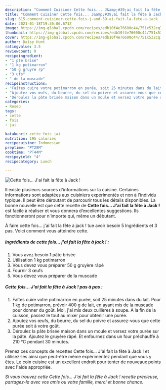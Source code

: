 ```yaml
---
description: "Comment Cuisiner Cette fois... J&amp;#39;ai fait la fête à Jack !"
title: "Comment Cuisiner Cette fois... J&amp;#39;ai fait la fête à Jack !"
slug: 615-comment-cuisiner-cette-fois-j-and-39-ai-fait-la-fete-a-jack
date: 2021-01-18T19:30:06.671Z
image: https://img-global.cpcdn.com/recipes/edb10f4e76600c44/751x532cq70/cette-fois-jai-fait-la-fete-a-jack-photo-principale-de-la-recette.jpg
thumbnail: https://img-global.cpcdn.com/recipes/edb10f4e76600c44/751x532cq70/cette-fois-jai-fait-la-fete-a-jack-photo-principale-de-la-recette.jpg
cover: https://img-global.cpcdn.com/recipes/edb10f4e76600c44/751x532cq70/cette-fois-jai-fait-la-fete-a-jack-photo-principale-de-la-recette.jpg
author: Daisy Hunt
ratingvalue: 3.5
reviewcount: 9
recipeingredient:
- "1 pte brise"
- "1 kg potimarron"
- "50 g gruyre rp"
- "3 ufs"
- " de la muscade"
recipeinstructions:
- "Faîtes cuire votre potimarron en purée, soit 25 minutes dans du lait. Pour 1 kg de potimarron, prévoir 400 g de lait, en ayant mis de la muscade pour donner du goût. Moi, j&#39;ai mis deux cuillères à soupe. A la fin de la cuisson, passez le tout au mixer pour obtenir une purée."
- "Ajoutez vos œufs, du beurre, du sel du poivre et assurez-vous que cette purée soit à votre goût."
- "Déroulez la pâte brisée maison dans un moule et versez votre purée sur la pâte. Ajoutez le gruyère râpé. Et enfournez dans un four préchauffé à 210 °C pendant 30 minutes."
categories:
- Resep
tags:
- cette
- fois
- jai

katakunci: cette fois jai 
nutrition: 195 calories
recipecuisine: Indonesian
preptime: "PT28M"
cooktime: "PT44M"
recipeyield: "4"
recipecategory: Lunch

---
```



![Cette fois... J&#39;ai fait la fête à Jack !](https://img-global.cpcdn.com/recipes/edb10f4e76600c44/751x532cq70/cette-fois-jai-fait-la-fete-a-jack-photo-principale-de-la-recette.jpg)

Il existe plusieurs sources d'informations sur la cuisine. Certaines informations sont adaptées aux cuisiniers expérimentés et non à l'individu typique. Il peut être déroutant de parcourir tous les détails disponibles. La bonne nouvelle est que cette recette de <strong> Cette fois... J&#39;ai fait la fête à Jack ! </strong> est facile à réaliser et vous donnera d’excellentes suggestions. Ils fonctionneront pour n'importe qui, même un débutant.

<!--inarticleads1-->

À faire cette fois... j&#39;ai fait la fête à jack ! tue avoir besoin 5 Ingrédients et 3 pas. Voici comment vous atteindre cette.

##### Ingrédients de cette fois... j&#39;ai fait la fête à jack ! :

1. Vous avez besoin 1 pâte brisée
1. Utilisation 1 kg potimarron
1. Vous devez vous préparer 50 g gruyère râpé
1. Fournir 3 œufs
1. Vous devez vous préparer  de la muscade




<!--inarticleads2-->

##### Cette fois... J&#39;ai fait la fête à Jack ! pas à pas :

1. Faîtes cuire votre potimarron en purée, soit 25 minutes dans du lait. Pour 1 kg de potimarron, prévoir 400 g de lait, en ayant mis de la muscade pour donner du goût. Moi, j&#39;ai mis deux cuillères à soupe. A la fin de la cuisson, passez le tout au mixer pour obtenir une purée.
1. Ajoutez vos œufs, du beurre, du sel du poivre et assurez-vous que cette purée soit à votre goût.
1. Déroulez la pâte brisée maison dans un moule et versez votre purée sur la pâte. Ajoutez le gruyère râpé. Et enfournez dans un four préchauffé à 210 °C pendant 30 minutes.




<!--inarticleads1-->

<p>
Prenez ces concepts de recettes Cette fois... J&#39;ai fait la fête à Jack ! et utilisez-les ainsi que peut-être même expérimentez pendant que vous y êtes. Le coin cuisine est un excellent endroit pour tenter de nouveaux points avec l'aide appropriée.
</p>

<p>
<i>Si vous trouvez cette Cette fois... J&#39;ai fait la fête à Jack ! recette précieuse, partagez-la avec vos amis ou votre famille, merci et bonne chance.</i>
</p>
